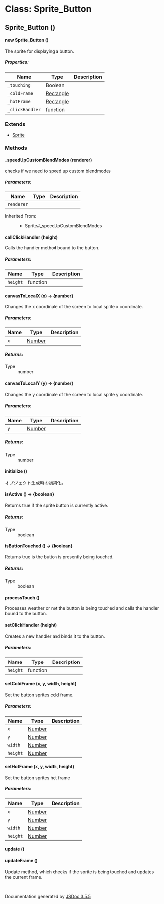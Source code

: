 # Class: Sprite_Button

## Sprite_Button ()

#### new Sprite_Button ()

The sprite for displaying a button.

##### Properties:

| Name | Type | Description |
| --- | --- | --- |
| `_touching` | Boolean |  |
| `_coldFrame` | [Rectangle](Rectangle.html) |  |
| `_hotFrame` | [Rectangle](Rectangle.html) |  |
| `_clickHandler` | function |  |

<dl>
</dl>

### Extends

* [Sprite](Sprite.html)

### Methods

#### _speedUpCustomBlendModes (renderer)

checks if we need to speed up custom blendmodes

##### Parameters:

| Name | Type | Description |
| --- | --- | --- |
| `renderer` |  |  |

<dl>
                <dt>Inherited From:</dt>
                <dd>
                    <ul>
                        <li>
                            <a>Sprite#_speedUpCustomBlendModes</a>
                        </li>
                    </ul>
                </dd>
            </dl>

#### callClickHandler (height)

Calls the handler method bound to the button.

##### Parameters:

| Name | Type | Description |
| --- | --- | --- |
| `height` | function |  |

<dl>
</dl>

#### canvasToLocalX (x) → {number}

Changes the x coordinate of the screen to local sprite x coordinate.

##### Parameters:

| Name | Type | Description |
| --- | --- | --- |
| `x` | [Number](Number.html) |  |

<dl>
</dl>

##### Returns:

<dl>
                <dt> Type </dt>
                <dd>
                    <span>number</span>
                </dd>
            </dl>

#### canvasToLocalY (y) → {number}

Changes the y coordinate of the screen to local sprite y coordinate.

##### Parameters:

| Name | Type | Description |
| --- | --- | --- |
| `y` | [Number](Number.html) |  |

<dl>
</dl>

##### Returns:

<dl>
                <dt> Type </dt>
                <dd>
                    <span>number</span>
                </dd>
            </dl>

#### initialize ()

 オブジェクト生成時の初期化。
<dl>
</dl>

#### isActive () → {boolean}

Returns true if the sprite button is currently active.
<dl>
</dl>

##### Returns:

<dl>
                <dt> Type </dt>
                <dd>
                    <span>boolean</span>
                </dd>
            </dl>

#### isButtonTouched () → {boolean}

Returns true is the button is presently being touched.
<dl>
</dl>

##### Returns:

<dl>
                <dt> Type </dt>
                <dd>
                    <span>boolean</span>
                </dd>
            </dl>

#### processTouch ()

Processes weather or not the button is being touched and calls the handler bound to the button.
<dl>
</dl>

#### setClickHandler (height)

Creates a new handler and binds it to the button.

##### Parameters:

| Name | Type | Description |
| --- | --- | --- |
| `height` | function |  |

<dl>
</dl>

#### setColdFrame (x, y, width, height)

Set the button sprites cold frame.

##### Parameters:

| Name | Type | Description |
| --- | --- | --- |
| `x` | [Number](Number.html) |  |
| `y` | [Number](Number.html) |  |
| `width` | [Number](Number.html) |  |
| `height` | [Number](Number.html) |  |

<dl>
</dl>

#### setHotFrame (x, y, width, height)

Set the button sprites hot frame

##### Parameters:

| Name | Type | Description |
| --- | --- | --- |
| `x` | [Number](Number.html) |  |
| `y` | [Number](Number.html) |  |
| `width` | [Number](Number.html) |  |
| `height` | [Number](Number.html) |  |

<dl>
</dl>

#### update ()

<dl>
</dl>

#### updateFrame ()

Update method, which checks if the sprite is being touched and updates the current frame.
<dl>
</dl>
 <br>

  Documentation generated by [JSDoc 3.5.5](https://github.com/jsdoc3/jsdoc)
